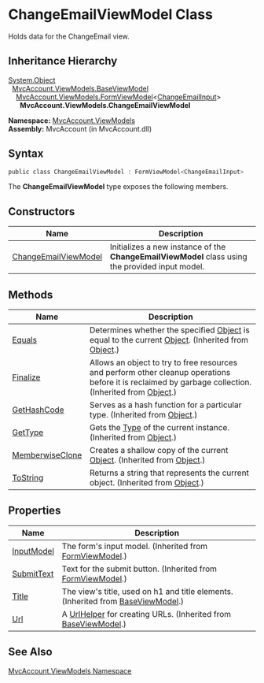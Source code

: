ChangeEmailViewModel Class
==========================
Holds data for the ChangeEmail view.


Inheritance Hierarchy
---------------------
[System.Object][1]  
  [MvcAccount.ViewModels.BaseViewModel][2]  
    [MvcAccount.ViewModels.FormViewModel][3]&lt;[ChangeEmailInput][4]>  
      **MvcAccount.ViewModels.ChangeEmailViewModel**  

**Namespace:** [MvcAccount.ViewModels][5]  
**Assembly:** MvcAccount (in MvcAccount.dll)

Syntax
------

```csharp
public class ChangeEmailViewModel : FormViewModel<ChangeEmailInput>
```

The **ChangeEmailViewModel** type exposes the following members.


Constructors
------------

Name                      | Description                                                                                      
------------------------- | ------------------------------------------------------------------------------------------------ 
[ChangeEmailViewModel][6] | Initializes a new instance of the **ChangeEmailViewModel** class using the provided input model. 


Methods
-------

Name                  | Description                                                                                                                                                
--------------------- | ---------------------------------------------------------------------------------------------------------------------------------------------------------- 
[Equals][7]           | Determines whether the specified [Object][1] is equal to the current [Object][1]. (Inherited from [Object][1].)                                            
[Finalize][8]         | Allows an object to try to free resources and perform other cleanup operations before it is reclaimed by garbage collection. (Inherited from [Object][1].) 
[GetHashCode][9]      | Serves as a hash function for a particular type. (Inherited from [Object][1].)                                                                             
[GetType][10]         | Gets the [Type][11] of the current instance. (Inherited from [Object][1].)                                                                                 
[MemberwiseClone][12] | Creates a shallow copy of the current [Object][1]. (Inherited from [Object][1].)                                                                           
[ToString][13]        | Returns a string that represents the current object. (Inherited from [Object][1].)                                                                         


Properties
----------

Name             | Description                                                                           
---------------- | ------------------------------------------------------------------------------------- 
[InputModel][14] | The form's input model. (Inherited from [FormViewModel<TInputModel>][3].)             
[SubmitText][15] | Text for the submit button. (Inherited from [FormViewModel<TInputModel>][3].)         
[Title][16]      | The view's title, used on h1 and title elements. (Inherited from [BaseViewModel][2].) 
[Url][17]        | A [UrlHelper][18] for creating URLs. (Inherited from [BaseViewModel][2].)             


See Also
--------
[MvcAccount.ViewModels Namespace][5]  

[1]: http://msdn.microsoft.com/en-us/library/e5kfa45b
[2]: ../BaseViewModel/README.md
[3]: ../FormViewModel_1/README.md
[4]: ../../MvcAccount/ChangeEmailInput/README.md
[5]: ../README.md
[6]: _ctor.md
[7]: http://msdn.microsoft.com/en-us/library/bsc2ak47
[8]: http://msdn.microsoft.com/en-us/library/4k87zsw7
[9]: http://msdn.microsoft.com/en-us/library/zdee4b3y
[10]: http://msdn.microsoft.com/en-us/library/dfwy45w9
[11]: http://msdn.microsoft.com/en-us/library/42892f65
[12]: http://msdn.microsoft.com/en-us/library/57ctke0a
[13]: http://msdn.microsoft.com/en-us/library/7bxwbwt2
[14]: ../FormViewModel_1/InputModel.md
[15]: ../FormViewModel_1/SubmitText.md
[16]: ../BaseViewModel/Title.md
[17]: ../BaseViewModel/Url.md
[18]: http://msdn.microsoft.com/en-us/library/dd492578